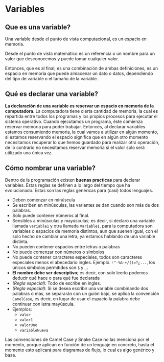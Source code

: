 # Variables

## Que es una variable?

Una variable desde el punto de vista computacional, es un espacio en memoria. 

Desde el punto de vista matemático es un referencia o un nombre para un valor que desconocemos y puede tomar cualquier valor.

Entonces, que es al final, es una combinación de ambas definiciones, es un espacio en memoria que puede almacenar un dato o datos, dependiendo del tipo de variable o el tamaño de la variable.

## Qué es declarar una variable?

**La declaración de una variable es reservar un espacio en memoria de la computadora**.
La computadora tiene cierta cantidad de memoria, la cual es repartida entre todos los programas y los propios procesos para ejecutar el sistema operativo. Cuando ejecutamos un programa, éste comienza reservar memoria para poder trabajar.
Entonces, al declarar variables estamos consumiendo memoria, la cual vamos a utilizar en algún momento, si estamos reservando el espacio significa que en algún otro momento necesitamos recuperar lo que hemos guardado para realizar otra operación, de lo contrario no necesitamos reservar memoria si el valor solo será utilizado una única vez.

## Cómo nombrar una variable?

Dentro de la programación existen **buenas practicas** para declarar variables. Estas reglas se definen a lo largo del tiempo que ha evolucionado. Estas son las reglas genéricas para (casi) todos lenguajes. 

- Deben comenzar en minúscula
- Se escriben en minúsculas, las variantes se dan cuando son más de dos palabras.
- Solo puede contener números al final.
- Sensibles a minúsculas y mayúsculas; es decir, si declaro una variable llamada `variable1` y otra llamada `Variable1`, para la computadora son variables o espacios de memoria distintos, aun que suenen igual, con el solo hecho de cambiar una letra, ya estamos hablando de una variable distinta.
- No pueden contener espacios entre letras o palabras
- No puede comenzar con números o símbolos
- No puede contener caracteres especiales, todos son caracteres especiales menos el abecedario ingles. Ejemplo: `!"·%&-+/()=?¿...`, los únicos símbolos permitidos son `$` y `_`.
- **El nombre debe ser descriptivo**; es decir, con solo leerlo podemos deducir qué hace o para qué fue declarada
- *(Regla especial):* Todo de escribe en ingles.
- *(Regla especial)*: Si se desea escribir una variable combinando dos palabras o más, se separarán con un guión bajo, se aplica la convención `CamelCase`, es decir, en lugar de usar el espacio la palabra debe continuar con letra mayúscula.
- Ejemplos:
    - `valor`
    - `valor1`
    - `valorUno`
    - `variableNueva`

Las convenciones de Camel Case y Snake Case no las menciona por el momento, porque aplican en función de un lenguaje en concreto, hasta el momento esto aplicará para diagramas de flujo, lo cual es algo genérico y base.

